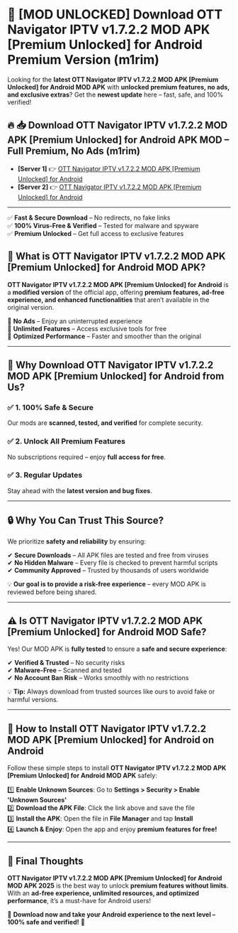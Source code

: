 # 🚀 [MOD UNLOCKED] Download OTT Navigator IPTV v1.7.2.2 MOD APK [Premium Unlocked] for Android Premium Version (m1rim)

Looking for the **latest OTT Navigator IPTV v1.7.2.2 MOD APK [Premium Unlocked] for Android MOD APK** with **unlocked premium features, no ads, and exclusive extras**? Get the **newest update** here – fast, safe, and 100% verified!  


## 🔥 📥 Download OTT Navigator IPTV v1.7.2.2 MOD APK [Premium Unlocked] for Android APK MOD – Full Premium, No Ads (m1rim)

- **[Server 1]** 👉 [OTT Navigator IPTV v1.7.2.2 MOD APK [Premium Unlocked] for Android](https://apkcomod.com?title=OTT_Navigator_IPTV_v1.7.2.2_MOD_APK_[Premium_Unlocked]_for_Android)  
- **[Server 2]** 👉 [OTT Navigator IPTV v1.7.2.2 MOD APK [Premium Unlocked] for Android](https://apkcomod.com?title=OTT_Navigator_IPTV_v1.7.2.2_MOD_APK_[Premium_Unlocked]_for_Android)  

---
✅ **Fast & Secure Download** – No redirects, no fake links  
✅ **100% Virus-Free & Verified** – Tested for malware and spyware  
✅ **Premium Unlocked** – Get full access to exclusive features  


## 📌 What is OTT Navigator IPTV v1.7.2.2 MOD APK [Premium Unlocked] for Android MOD APK?

**OTT Navigator IPTV v1.7.2.2 MOD APK [Premium Unlocked] for Android** is a **modified version** of the official app, offering **premium features, ad-free experience, and enhanced functionalities** that aren’t available in the original version.  

🔹 **No Ads** – Enjoy an uninterrupted experience  
🔹 **Unlimited Features** – Access exclusive tools for free  
🔹 **Optimized Performance** – Faster and smoother than the original  

---

## 🌟 Why Download OTT Navigator IPTV v1.7.2.2 MOD APK [Premium Unlocked] for Android from Us?

### ✅ 1. 100% Safe & Secure  
Our mods are **scanned, tested, and verified** for complete security.  

### ✅ 2. Unlock All Premium Features  
No subscriptions required – enjoy **full access for free**.  

### ✅ 3. Regular Updates  
Stay ahead with the **latest version and bug fixes**.  

---

## 🔒 Why You Can Trust This Source?

We prioritize **safety and reliability** by ensuring:  

✔ **Secure Downloads** – All APK files are tested and free from viruses  
✔ **No Hidden Malware** – Every file is checked to prevent harmful scripts  
✔ **Community Approved** – Trusted by thousands of users worldwide  

💡 **Our goal is to provide a risk-free experience** – every MOD APK is reviewed before being shared.  

---

## ⚠️ Is OTT Navigator IPTV v1.7.2.2 MOD APK [Premium Unlocked] for Android MOD Safe?

Yes! Our MOD APK is **fully tested** to ensure a **safe and secure experience**:  

✔ **Verified & Trusted** – No security risks  
✔ **Malware-Free** – Scanned and tested  
✔ **No Account Ban Risk** – Works smoothly with no restrictions  

💡 **Tip:** Always download from trusted sources like ours to avoid fake or harmful versions.  

---

## 📲 How to Install OTT Navigator IPTV v1.7.2.2 MOD APK [Premium Unlocked] for Android on Android

Follow these simple steps to install **OTT Navigator IPTV v1.7.2.2 MOD APK [Premium Unlocked] for Android MOD APK** safely:  

1️⃣ **Enable Unknown Sources**: Go to **Settings > Security > Enable 'Unknown Sources'**  
2️⃣ **Download the APK File**: Click the link above and save the file  
3️⃣ **Install the APK**: Open the file in **File Manager** and tap **Install**  
4️⃣ **Launch & Enjoy**: Open the app and enjoy **premium features for free!**  

---

## 🚀 Final Thoughts

**OTT Navigator IPTV v1.7.2.2 MOD APK [Premium Unlocked] for Android MOD APK 2025** is the best way to unlock **premium features without limits**. With an **ad-free experience, unlimited resources, and optimized performance**, it’s a must-have for Android users!  

🔻 **Download now and take your Android experience to the next level – 100% safe and verified!** 🔻
